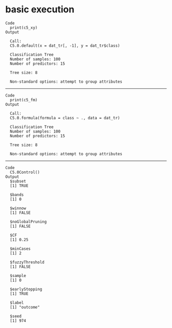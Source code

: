 # basic execution

    Code
      print(c5_xy)
    Output
      
      Call:
      C5.0.default(x = dat_tr[, -1], y = dat_tr$class)
      
      Classification Tree
      Number of samples: 100 
      Number of predictors: 15 
      
      Tree size: 8 
      
      Non-standard options: attempt to group attributes
      

---

    Code
      print(c5_fm)
    Output
      
      Call:
      C5.0.formula(formula = class ~ ., data = dat_tr)
      
      Classification Tree
      Number of samples: 100 
      Number of predictors: 15 
      
      Tree size: 8 
      
      Non-standard options: attempt to group attributes
      

---

    Code
      C5.0Control()
    Output
      $subset
      [1] TRUE
      
      $bands
      [1] 0
      
      $winnow
      [1] FALSE
      
      $noGlobalPruning
      [1] FALSE
      
      $CF
      [1] 0.25
      
      $minCases
      [1] 2
      
      $fuzzyThreshold
      [1] FALSE
      
      $sample
      [1] 0
      
      $earlyStopping
      [1] TRUE
      
      $label
      [1] "outcome"
      
      $seed
      [1] 974
      


